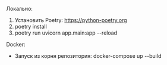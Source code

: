 Локально:
1) Установить Poetry: https://python-poetry.org
2) poetry install
3) poetry run uvicorn app.main:app --reload
 
Docker:
- Запуск из корня репозитория: docker-compose up --build 